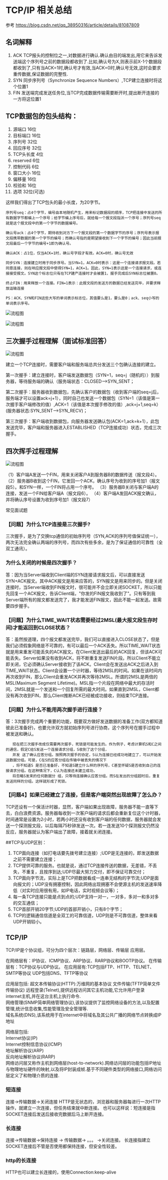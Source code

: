 # TCP/IP 相关总结
参考 https://blog.csdn.net/qq_38950316/article/details/81087809
## 名词解释
1. ACK  TCP报头的控制位之一,对数据进行确认.确认由目的端发出,用它来告诉发送端这个序列号之前的数据段都收到了.比如,确认号为X,则表示前X-1个数据段都收到了,只有当ACK=1时,确认号才有效,当ACK=0时,确认号无效,这时会要求重传数据,保证数据的完整性.
2.  SYN  同步序列号（Synchronize Sequence Numbers）,TCP建立连接时将这个位置1
3.  FIN  发送端完成发送任务位,当TCP完成数据传输需要断开时,提出断开连接的一方将这位置1    

## TCP数据包的包头结构：

1. 源端口 16位
2. 目标端口 16位
3. 序列号 32位
4. 回应序号 32位
5. TCP头长度 4位
6. reserved 6位
7. 控制代码 6位
8. 窗口大小 16位
9. 偏移量 16位
10. 校验和 16位
11. 选项  32位(可选)

这样我们得出了TCP包头的最小长度，为20字节。


    序列号seq：占4个字节，编号由本地随机产生，用来标记数据段的顺序，TCP把连接中发送的所有数据字节都编上一个序号；给字节编上序号后，就给每一个报文段指派一个序号；序列号seq就是这个报文段中的第一个字节的数据编号。

    确认号ack：占4个字节，期待收到对方下一个报文段的第一个数据字节的序号；序列号表示报文段携带数据的第一个字节的编号；而确认号指的是期望接收到下一个字节的编号；因此当前报文段最后一个字节的编号+1即为确认号。

    确认ACK：占1位，仅当ACK=1时，确认号字段才有效。ACK=0时，确认号无效

    同步SYN：连接建立时用于同步序号。当SYN=1，ACK=0时表示：这是一个连接请求报文段。若同意连接，则在响应报文段中使得SYN=1，ACK=1。因此，SYN=1表示这是一个连接请求，或连接接受报文。SYN这个标志位只有在TCP建产连接时才会被置1，握手完成后SYN标志位被置0。

    终止FIN：用来释放一个连接。FIN=1表示：此报文段的发送方的数据已经发送完毕，并要求释放运输连接

    PS：ACK、SYN和FIN这些大写的单词表示标志位，其值要么是1，要么是0；ack、seq小写的单词表示序号。
 
 ![流程图](https://github.com/66668/Android_Interview/blob/master/pictures/tcp_net_01.jpg)
 
 ![流程图](https://github.com/66668/Android_Interview/blob/master/pictures/tcp_net_02.png)


## 三次握手过程理解（面试标准回答）


 ![流程图](https://github.com/66668/Android_Interview/blob/master/pictures/tcp_net_03.png)

建立一个TCP连接时，需要客户端和服务端总共分发送三个包确认连接的建立。

第一次握手：建立连接时，客户端发送数据包（SYN=1，seq=j（随机的））到服务器，等待服务端的确认（服务端状态：CLOSED-->SYN_SENT；

第二次握手：服务器收到数据包，先确认客户的数据包（收到客户端的seq=j后，服务端才可以设置ack=j+1），同时自己也发送一个数据包（SYN=1（该值是第一次握手客户端修改的值）,ACK=1（该值是本次握手修改的值）,ack=j+1,seq=k）(服务器状态:SYN_SENT-->SYN_RECV)；

第三次握手：客户端收到数据包，向服务器发送确认包(ACK=1,ack=k+1），此包发送完毕，客户端和服务器进入ESTABLISHED（TCP连接成功）状态，完成三次握手。

## 四次挥手过程理解 
 ![流程图](https://github.com/66668/Android_Interview/blob/master/pictures/tcp_net_04.png)

（1）客户端A发送一个FIN，用来关闭客户A到服务器B的数据传送（报文段4）。
（2）服务器B收到这个FIN，它发回一个ACK，确认序号为收到的序号加1（报文段5）。和SYN一样，一个FIN将占用一个序号。
（3）服务器B关闭与客户端A的连接，发送一个FIN给客户端A（报文段6）。
（4）客户端A发回ACK报文确认，并将确认序号设置为收到序号加1（报文段7）

 常见面试题

### 【问题】为什么TCP连接是三次握手?

三次握手，是为了交换tcp通信的初始序列号（SYN,ACK的序列号值保证统一），两次无法完全确认两端的序列号，而四次有些多余，是为了保证通信的可靠性（全双工通讯）。

### 为什么关闭的时候是四次握手？

答：因为当Server端收到Client端的SYN连接请求报文后，可以直接发送SYN+ACK报文。其中ACK报文是用来应答的，SYN报文是用来同步的。但是关闭连接时，当Server端收到FIN报文时，很可能并不会立即关闭SOCKET，所以只能先回复一个ACK报文，告诉Client端，"你发的FIN报文我收到了"。只有等到我Server端所有的报文都发送完了，我才能发送FIN报文，因此不能一起发送。故需要四步握手。

### 【问题】为什么TIME_WAIT状态需要经过2MSL(最大报文段生存时间)才能返回到CLOSE状态？

答：虽然按道理，四个报文都发送完毕，我们可以直接进入CLOSE状态了，但是我们必须假象网络是不可靠的，有可以最后一个ACK丢失。所以TIME_WAIT状态就是用来重发可能丢失的ACK报文。在Client发送出最后的ACK回复，但该ACK可能丢失。Server如果没有收到ACK，将不断重复发送FIN片段。所以Client不能立即关闭，它必须确认Server接收到了该ACK。Client会在发送出ACK之后进入到TIME_WAIT状态。Client会设置一个计时器，等待2MSL的时间。如果在该时间内再次收到FIN，那么Client会重发ACK并再次等待2MSL。所谓的2MSL是两倍的MSL(Maximum Segment Lifetime)。MSL指一个片段在网络中最大的存活时间，2MSL就是一个发送和一个回复所需的最大时间。如果直到2MSL，Client都没有再次收到FIN，那么Client推断ACK已经被成功接收，则结束TCP连接。

### 【问题】为什么不能用两次握手进行连接？

答：3次握手完成两个重要的功能，既要双方做好发送数据的准备工作(双方都知道彼此已准备好)，也要允许双方就初始序列号进行协商，这个序列号在握手过程中被发送和确认。

       现在把三次握手改成仅需要两次握手，死锁是可能发生的。作为例子，考虑计算机S和C之间的通信，假定C给S发送一个连接请求分组，S收到了这个分组，
       并发 送了确认应答分组。按照两次握手的协定，S认为连接已经成功地建立了，可以开始发送数据分组。可是，C在S的应答分组在传输中被丢失的情况下
       ，将不知道S 是否已准备好，不知道S建立什么样的序列号，C甚至怀疑S是否收到自己的连接请求分组。在这种情况下，C认为连接还未建立成功，
       将忽略S发来的任何数据分 组，只等待连接确认应答分组。而S在发出的分组超时后，重复发送同样的分组。这样就形成了死锁。

### 【问题4】如果已经建立了连接，但是客户端突然出现故障了怎么办？

TCP还设有一个保活计时器，显然，客户端如果出现故障，服务器不能一直等下去，白白浪费资源。服务器每收到一次客户端的请求后都会重新复位这个计时器，时间通常是设置为2小时，若两小时还没有收到客户端的任何数据，服务器就会发送一个探测报文段，以后每隔75秒钟发送一次。若一连发送10个探测报文仍然没反应，服务器就认为客户端出了故障，接着就关闭连接。

##TCP与UDP区别：

1. TCP面向连接（如打电话要先拨号建立连接）;UDP是无连接的，即发送数据之前不需要建立连接；
2. TCP提供可靠的服务。也就是说，通过TCP连接传送的数据，无差错，不丢失，不重复，且按序到达;UDP尽最大努力交付，即不保证可靠交付；
3. TCP面向字节流，实际上是TCP把数据看成一连串无结构的字节流;UDP是面向报文的；UDP没有拥塞控制，因此网络出现拥塞不会使源主机的发送速率降低（对实时应用很有用，如IP电话，实时视频会议等）；
4. 每一条TCP连接只能是点到点的;UDP支持一对一，一对多，多对一和多对多的交互通信；
5. TCP首部开销20字节;UDP的首部开销小，只有8个字节；
6. TCP的逻辑通信信道是全双工的可靠信道，UDP则是不可靠信道，整体来看UDP开销较小。


## TCP/IP 
TCP/IP是个协议组，可分为四个层次：链路层，网络层、传输层 应用层。 

在网络层有：IP协议、ICMP协议、ARP协议、RARP协议和BOOTP协议。 
在传输层有：TCP协议与UDP协议。 
在应用层有:TCP包括FTP、HTTP、TELNET、SMTP等协议 
                 UDP包括DNS、TFTP等协议 
                 
应用层包括:
    超文本传输协议(HTTP):万维网的基本协议
    文件传输(TFTP简单文件传输协议)
    远程登录(Telnet),提供远程访问其它主机功能,它允许用户登录     
    internet主机,并在这台主机上执行命令.    
    网络管理(SNMP简单网络管理协议),该协议提供了监控网络设备的方法,以及配置管理,统计信息收集,性能管理及安全管理等.  
    域名系统(DNS),该系统用于在internet中将域名及其公共广播的网络节点转换成IP地址
    
网络层包括:    
    Internet协议(IP)     
    Internet控制信息协议(ICMP)    
    地址解析协议(ARP)    
    反向地址解析协议(RARP)  
    网络访问层又称作主机到网络层(host-to-network).网络访问层的功能包括IP地址与物理地址硬件的映射,以及将IP封装成帧.基于不同硬件类型的网络接口,网络访问层定义了和物理介质的连接.
    
    
### 短连接 
连接->传输数据->关闭连接 
HTTP是无状态的，浏览器和服务器每进行一次HTTP操作，就建立一次连接，但任务结束就中断连接。 
也可以这样说：短连接是指SOCKET连接后发送后接收完数据后马上断开连接。 
  
### 长连接 
连接->传输数据->保持连接 -> 传输数据-> 。。。 ->关闭连接。 
长连接指建立SOCKET连接后不管是否使用都保持连接，但安全性较差。 
  
### http的长连接 

HTTP也可以建立长连接的，使用Connection:keep-alive





 